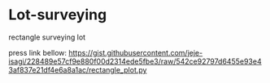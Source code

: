 # Lot-surveying
rectangle surveying lot

press link bellow:
https://gist.githubusercontent.com/jeje-isagi/228489e57cf9e880f00d2314ede5fbe3/raw/542ce92797d6455e93e43af837e21df4e6a8a1ac/rectangle_plot.py
